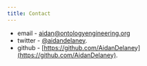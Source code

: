 ```yaml
---
title: Contact
---
```


* email - [aidan@ontologyengineering.org](mailto:aidan@ontologyengineering.org)
* twitter - [\@aidandelaney](https://twitter.com/aidandelaney).
* github - [https://github.com/AidanDelaney](https://github.com/AidanDelaney).

